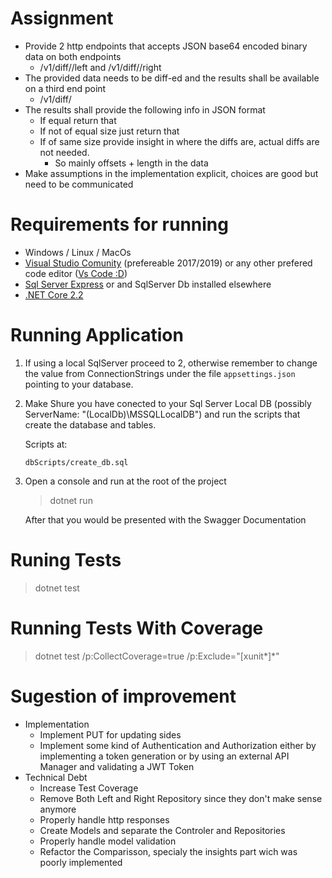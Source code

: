 # Assignment

- Provide 2 http endpoints that accepts JSON base64 encoded binary data on both endpoints
  - <host>/v1/diff/<ID>/left and <host>/v1/diff/<ID>/right 
- The provided data needs to be diff-ed and the results shall be available on a third end point 
  - <host>/v1/diff/<ID> 
- The results shall provide the following info in JSON format 
  - If equal return that 
  - If not of equal size just return that 
  - If of same size provide insight in where the diffs are, actual diffs are not needed. 
	- So mainly offsets + length in the data 
- Make assumptions in the implementation explicit, choices are good but need to be communicated 
 

# Requirements for running
- Windows / Linux / MacOs
- [Visual Studio Comunity](https://visualstudio.microsoft.com/vs/community/) (prefereable 2017/2019) or any other prefered code editor ([Vs Code :D](https://code.visualstudio.com/))
- [Sql Server Express](https://www.microsoft.com/en-us/sql-server/sql-server-editions-express) or and SqlServer Db installed elsewhere
- [.NET Core 2.2](https://dotnet.microsoft.com/download/dotnet-core/2.2)

# Running Application
1. If using a local SqlServer proceed to 2, otherwise remember to change the value from ConnectionStrings under the file `appsettings.json` pointing to your database.
2. Make Shure you have conected to your Sql Server Local DB (possibly ServerName: "(LocalDb)\MSSQLLocalDB")
and run the scripts that create the database and tables.

	Scripts at:

   `dbScripts/create_db.sql`

2. Open a console and run at the root of the project
   > dotnet run

	After that you would be presented with the Swagger Documentation

# Runing Tests
> dotnet test

# Running Tests With Coverage
> dotnet test /p:CollectCoverage=true /p:Exclude="[xunit*]*"

# Sugestion of improvement
- Implementation
	- Implement PUT for updating sides
	- Implement some kind of Authentication and Authorization either by implementing a token generation or by using an external API Manager and validating a JWT Token
- Technical Debt
	- Increase Test Coverage
	- Remove Both Left and Right Repository since they don't make sense anymore
	- Properly handle http responses
	- Create Models and separate the Controler and Repositories
	- Properly handle model validation
    - Refactor the Comparisson, specialy the insights part wich was poorly implemented

